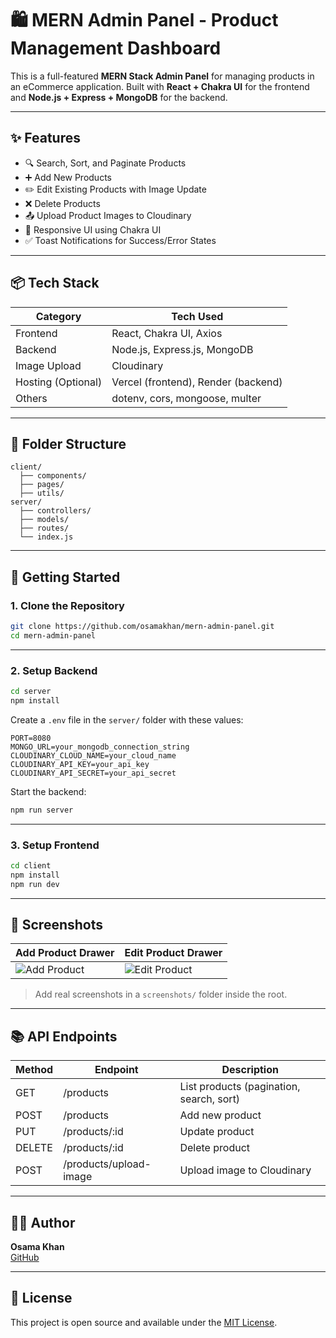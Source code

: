 
# 🛍️ MERN Admin Panel - Product Management Dashboard

This is a full-featured **MERN Stack Admin Panel** for managing products in an eCommerce application. Built with **React + Chakra UI** for the frontend and **Node.js + Express + MongoDB** for the backend.

---

## ✨ Features

- 🔍 Search, Sort, and Paginate Products
- ➕ Add New Products
- ✏️ Edit Existing Products with Image Update
- ❌ Delete Products
- 📤 Upload Product Images to Cloudinary
- 🎨 Responsive UI using Chakra UI
- ✅ Toast Notifications for Success/Error States

---

## 📦 Tech Stack

| Category     | Tech Used                          |
|--------------|------------------------------------|
| Frontend     | React, Chakra UI, Axios            |
| Backend      | Node.js, Express.js, MongoDB       |
| Image Upload | Cloudinary                         |
| Hosting (Optional) | Vercel (frontend), Render (backend) |
| Others       | dotenv, cors, mongoose, multer     |

---

## 📁 Folder Structure

```
client/
  ├── components/
  ├── pages/
  ├── utils/
server/
  ├── controllers/
  ├── models/
  ├── routes/
  └── index.js
```

---

## 🚀 Getting Started

### 1. Clone the Repository

```bash
git clone https://github.com/osamakhan/mern-admin-panel.git
cd mern-admin-panel
```

---

### 2. Setup Backend

```bash
cd server
npm install
```

Create a `.env` file in the `server/` folder with these values:

```env
PORT=8080
MONGO_URL=your_mongodb_connection_string
CLOUDINARY_CLOUD_NAME=your_cloud_name
CLOUDINARY_API_KEY=your_api_key
CLOUDINARY_API_SECRET=your_api_secret
```

Start the backend:

```bash
npm run server
```

---

### 3. Setup Frontend

```bash
cd client
npm install
npm run dev
```

---

## 📸 Screenshots

| Add Product Drawer | Edit Product Drawer |
|--------------------|---------------------|
| ![Add Product](./screenshots/add-product.png) | ![Edit Product](./screenshots/edit-product.png) |

> Add real screenshots in a `screenshots/` folder inside the root.

---

## 📚 API Endpoints

| Method | Endpoint               | Description            |
|--------|------------------------|------------------------|
| GET    | /products              | List products (pagination, search, sort) |
| POST   | /products              | Add new product        |
| PUT    | /products/:id          | Update product         |
| DELETE | /products/:id          | Delete product         |
| POST   | /products/upload-image | Upload image to Cloudinary |

---

## 🧑‍💻 Author

**Osama Khan**  
[GitHub](https://github.com/osamakhan)

---

## 📄 License

This project is open source and available under the [MIT License](LICENSE).
